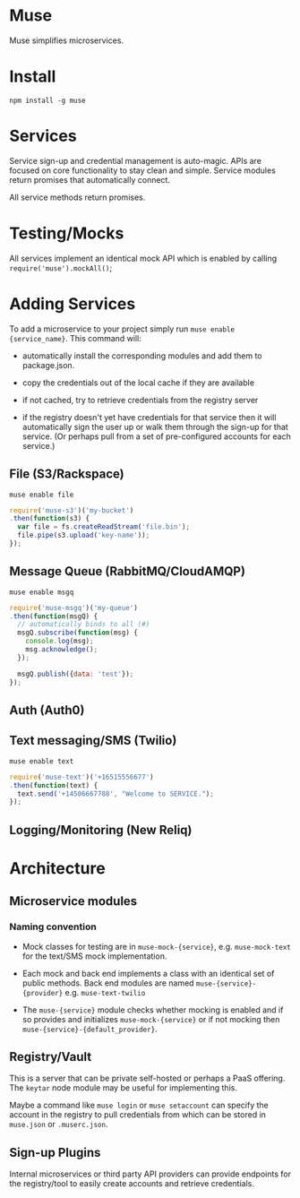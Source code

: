 # Muse

Muse simplifies microservices.

# Install

`npm install -g muse`

# Services

Service sign-up and credential management is auto-magic.
APIs are focused on core functionality to stay clean and 
simple.   Service modules return promises that automatically
connect.

All service methods return promises.

# Testing/Mocks

All services implement an identical mock API which is enabled
by calling `require('muse').mockAll()`;

# Adding Services

To add a microservice to your project simply run
`muse enable {service_name}`. This command will:

* automatically install the corresponding modules and add 
them to package.json.

* copy the credentials out of the local cache if they are 
available

* if not cached, try to retrieve credentials from the registry server

* if the registry doesn't yet have credentials for that service
then it will automatically sign the user up or walk them
through the sign-up for that service.  (Or perhaps pull from a 
set of pre-configured accounts for each service.)

## File (S3/Rackspace)

```shell
muse enable file
```

```javascript
require('muse-s3')('my-bucket')
.then(function(s3) {
  var file = fs.createReadStream('file.bin');
  file.pipe(s3.upload('key-name'));
});
```

## Message Queue (RabbitMQ/CloudAMQP)

```shell
muse enable msgq
```

```javascript
require('muse-msgq')('my-queue')
.then(function(msgQ) {
  // automatically binds to all (#)
  msgQ.subscribe(function(msg) {
    console.log(msg);
    msg.acknowledge(); 
  }); 

  msgQ.publish({data: 'test'});
});
```

## Auth (Auth0)


## Text messaging/SMS (Twilio)

```shell
muse enable text
```

```javascript
require('muse-text')('+16515556677')
.then(function(text) {
  text.send('+14506667788', "Welcome to SERVICE.");
});
```

## Logging/Monitoring (New Reliq)
 
# Architecture

## Microservice modules

### Naming convention

* Mock classes for testing are in `muse-mock-{service}`, 
e.g. `muse-mock-text` for the text/SMS mock implementation.

* Each mock and back end implements a class with an identical 
set of public methods.  Back end modules are named 
`muse-{service}-{provider}` e.g. `muse-text-twilio` 

* The `muse-{service}` module checks whether mocking is enabled
and if so provides and initializes `muse-mock-{service}` 
or if not mocking then `muse-{service}-{default_provider}`. 

## Registry/Vault

This is a server that can be private self-hosted or perhaps
a PaaS offering.
The `keytar` node module may be useful for implementing this.

Maybe a command like `muse login` or `muse setaccount` can specify
the account in the registry to pull credentials from which can
be stored in `muse.json` or `.muserc.json`.

## Sign-up Plugins

Internal microservices or third party API providers can provide
endpoints for the registry/tool to easily create accounts and
retrieve credentials.
